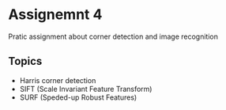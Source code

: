 # Assignemnt 4

Pratic assignment about corner detection and image recognition

## Topics

- Harris corner detection
- SIFT (Scale Invariant Feature Transform)
- SURF (Speded-up Robust Features)

